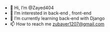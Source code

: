 - 👋 Hi, I’m @Zayed404
- 👀 I’m interested in back-end , front-end
- 🌱 I’m currently learning back-end with Django 
- 📫 How to reach me zubayer1207@gmail.com

<!---
Zayed404/Zayed404 is a ✨ special ✨ repository because its `README.md` (this file) appears on your GitHub profile.
You can click the Preview link to take a look at your changes.
--->
